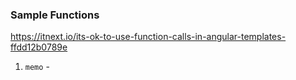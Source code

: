### Sample Functions

https://itnext.io/its-ok-to-use-function-calls-in-angular-templates-ffdd12b0789e

1. `memo` -

```ts

```
